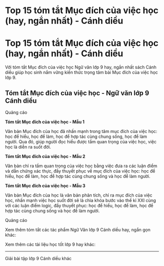 # Top 15 tóm tắt Mục đích của việc học (hay, ngắn nhất) - Cánh diều

# Top 15 tóm tắt Mục đích của việc học (hay, ngắn nhất) - Cánh diều

Với tóm tắt Mục đích của việc học Ngữ văn lớp 9 hay, ngắn nhất sách Cánh diều giúp học sinh nắm vững kiến thức trọng tâm bài Mục đích của việc học lớp 9.

## Tóm tắt Mục đích của việc học - Ngữ văn lớp 9 Cánh diều

Quảng cáo

**Tóm tắt Mục đích của việc học - Mẫu 1**

Văn bản Mục đích của học đã nhấn mạnh trong tâm mục đích của việc học: học để hiểu, học để làm, học để hợp tác cùng chung sống, học để làm người. Qua đó, giúp người đọc hiểu được tầm quan trọng của việc học, việc học là diễn ra suốt đời.

**Tóm tắt Mục đích của việc học - Mẫu 2**

Văn bản chỉ ra tầm quan trọng của việc học bằng việc đưa ra các luận điểm và dẫn chứng xác thực, đầy thuyết phục về mục đích của việc học: học để hiểu, học để làm, học để hợp tác cùng chung sống và học để làm người.

**Tóm tắt Mục đích của việc học - Mẫu 3**

Văn bản Mục đích của học là văn bản phân tích, chỉ ra mục đích của việc học, nhấn mạnh việc học suốt đời sẽ là chìa khóa bước vào thế kỉ XXI cùng với các luận điểm logic, đầy thuyết phục: học để hiểu, học để làm, học để hợp tác cùng chung sống và học để làm người.

Quảng cáo

Xem thêm tóm tắt các tác phẩm Ngữ Văn lớp 9 Cánh diều hay, ngắn gọn khác:

Xem thêm các tài liệu học tốt lớp 9 hay khác:

* * *

Giải bài tập lớp 9 Cánh diều khác
